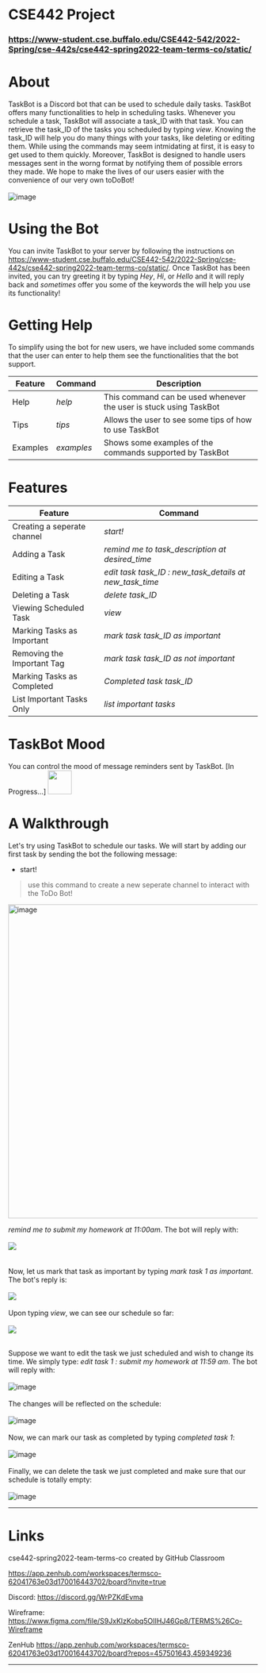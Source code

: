 # CSE442 Project
### https://www-student.cse.buffalo.edu/CSE442-542/2022-Spring/cse-442s/cse442-spring2022-team-terms-co/static/

# **About**
TaskBot is a Discord bot that can be used to schedule daily tasks. TaskBot offers many functionalities to help in scheduling tasks. Whenever you schedule a task, TaskBot will associate a task_ID with that task. You can retrieve the task_ID of the tasks you scheduled by typing *view*. Knowing the task_ID will help you do many things with your tasks, like deleting or editing them. While using the commands may seem intmidating at first, it is easy to get used to them quickly. Moreover, TaskBot is designed to handle users messages sent in the worng format by notifying them of possible errors they made. We hope to make the lives of our users easier with the convenience of our very own toDoBot!
<br/>
<br/>
![image](https://user-images.githubusercontent.com/43181965/161441175-a41d4a3d-bfd9-4864-b452-45843af50e18.png)
<br/>
# **Using the Bot**
You can invite TaskBot to your server by following the instructions on https://www-student.cse.buffalo.edu/CSE442-542/2022-Spring/cse-442s/cse442-spring2022-team-terms-co/static/. Once TaskBot has been invited, you can try greeting it by typing *Hey*, *Hi*, or *Hello* and it will reply back and *sometimes* offer you some of the keywords the will help you use its functionality! 

# **Getting Help**
To simplify using the bot for new users, we have included some commands that the user can enter to help them see the functionalities that the bot support.

|    Feature    |    Command    |                           Description                              |
| ------------- | ------------- | ------------------------------------------------------------------ |             
| Help          |  *help*       | This command can be used whenever the user is stuck using TaskBot  |          
| Tips          |  *tips*       | Allows the user to see some tips of how to use TaskBot             |            
| Examples      |  *examples*   | Shows some examples of the commands supported by TaskBot           |       

# **Features**

|           Feature          |                        Command                            |         
| -------------------------- | --------------------------------------------------------- |              
| Creating a seperate channel|  *start!*
| Adding a Task              |  *remind me to task_description at desired_time*          |      
| Editing a Task             |  *edit task task_ID : new_task_details at new_task_time*  |              
| Deleting a Task            |  *delete task_ID*                                         |     
| Viewing Scheduled Task     |  *view*                                                   |
| Marking Tasks as Important |  *mark task task_ID as important*                         |
| Removing the Important Tag |  *mark task task_ID as not important*                     |
| Marking Tasks as Completed |  *Completed task task_ID*                                 |
| List Important Tasks Only  |  *list important tasks*                                   |


# **TaskBot Mood**

You can control the mood of message reminders sent by TaskBot. [In Progress...]
<img src="https://github.com/favicon.ico" width="48">

# **A Walkthrough**
Let's try using TaskBot to schedule our tasks. We will start by adding our first task by sending the bot the following message: 
* start!
> use this command to create a new seperate channel to interact with the ToDo Bot!

<img width="633" alt="image" src="https://user-images.githubusercontent.com/40993241/163066318-83a9681f-f150-4ed8-abe0-c2e54ecba5ea.png">

*remind me to submit my homework at 
11:00am*. The bot will reply with:
<br/>
<br/>
<img src = "https://user-images.githubusercontent.com/43181965/161452607-29550cdb-6700-471b-b938-f8972e579344.png">
<br/>
<br/>  
Now, let us mark that task as important by typing *mark task 1 as important*. The bot's reply is:
<br/>
<br/>
<img src = "https://user-images.githubusercontent.com/43181965/161452643-507438b5-3c62-471d-907f-4bf556b1f4fa.png">
<br/>
<br/>
Upon typing *view*, we can see our schedule so far:
<br/>
<br/>
<img src = "https://user-images.githubusercontent.com/43181965/161452660-c97bca8e-b178-40a2-bb4f-f6dccbbc8b7b.png">
<br/>
<br/>
  
Suppose we want to edit the task we just scheduled and wish to change its time. We simply type: *edit task 1 : submit my homework at 11:59 am*. The bot will reply with:
<br/><br/>
![image](https://user-images.githubusercontent.com/43181965/161452737-77efbf6b-8806-4302-8f44-afad4fb29b7a.png)
<br/><br/>
The changes will be reflected on the schedule:
<br/><br/>
![image](https://user-images.githubusercontent.com/43181965/161452758-a5367872-76df-4b9a-9751-08b533b7256f.png)
<br/><br/>
Now, we can mark our task as completed by typing *completed task 1*:
<br/><br/>
![image](https://user-images.githubusercontent.com/43181965/161452804-fb1c555e-691b-41e1-adea-618b3092d764.png)
<br/><br/>
Finally, we can delete the task we just completed and make sure that our schedule is totally empty:
<br/><br/>
![image](https://user-images.githubusercontent.com/43181965/161452854-388715d1-b883-4990-8c9a-89582cb6b264.png)
<br/>


 *  *  *  *  *  *   *  *  *  *  *  *   *  *  *  *  *  *   *  *  *  *  *  *  
# **Links**
cse442-spring2022-team-terms-co created by GitHub Classroom

https://app.zenhub.com/workspaces/termsco-62041763e03d170016443702/board?invite=true

Discord:
https://discord.gg/WrPZKdEvma

Wireframe:
https://www.figma.com/file/S9JxKlzKobq5OIIHJ46Gp8/TERMS%26Co-Wireframe

ZenHub
https://app.zenhub.com/workspaces/termsco-62041763e03d170016443702/board?repos=457501643,459349236

 *  *  *  *  *  *   *  *  *  *  *  *   *  *  *  *  *  *   *  *  *  *  *  *  
